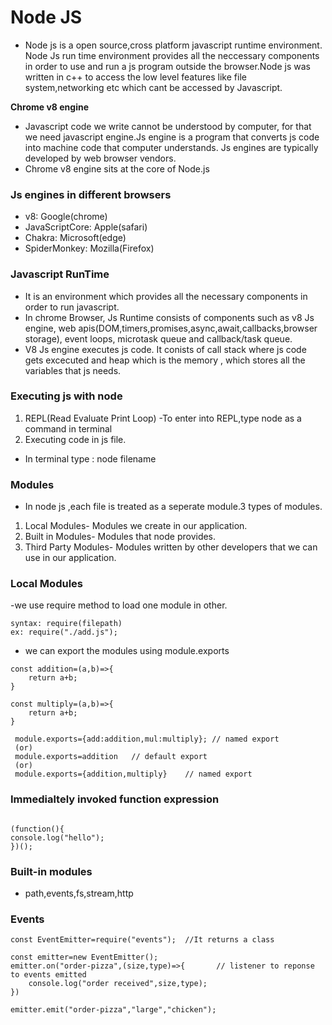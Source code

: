 # Node JS

- Node js is a open source,cross platform javascript runtime environment. Node Js run time environment provides all the neccessary components in order to use and run a 
 js program outside the browser.Node js was written in c++ to access the low level features like file system,networking etc which cant be accessed by Javascript. 
 
 
**Chrome v8 engine** 

- Javascript code we write cannot be understood by computer, for that we need javascript engine.Js engine is a program that converts js code into machine code that 
computer understands. Js engines are typically developed by web browser vendors.
- Chrome v8 engine sits at the core of Node.js


### Js engines in different browsers

- v8: Google(chrome)
- JavaScriptCore: Apple(safari) 
- Chakra: Microsoft(edge)
- SpiderMonkey: Mozilla(Firefox)

### Javascript RunTime

- It is an environment which provides all the necessary components in order to run javascript.
- In chrome Browser, Js Runtime consists of  components such as v8 Js engine, web apis(DOM,timers,promises,async,await,callbacks,browser storage), event loops,
microtask queue and callback/task queue.
- V8 Js engine executes js code. It conists of call stack where js code gets excecuted and heap which is the memory , which stores all the variables that 
js needs.

### Executing js with node
1. REPL(Read Evaluate Print Loop)
-To enter into REPL,type node as a command in terminal
2. Executing code in js file.
- In terminal type : node filename

### Modules
- In node js ,each file is treated as a seperate module.3 types of modules.
1. Local Modules- Modules we create in our application.
2. Built in Modules- Modules that node provides.
3. Third Party Modules- Modules written by other developers that we can use in our application.

### Local Modules
-we use require method to load one module in other.

```
syntax: require(filepath)
ex: require("./add.js");
```

- we can export the modules using module.exports

```
const addition=(a,b)=>{
    return a+b;
}

const multiply=(a,b)=>{
    return a+b;
}

 module.exports={add:addition,mul:multiply}; // named export
 (or)
 module.exports=addition   // default export 
 (or)
 module.exports={addition,multiply}    // named export

```

### Immedialtely invoked function expression

```

(function(){
console.log("hello");
})();

```

### Built-in modules
- path,events,fs,stream,http


### Events

```
const EventEmitter=require("events");  //It returns a class

const emitter=new EventEmitter();
emitter.on("order-pizza",(size,type)=>{       // listener to reponse to events emitted
    console.log("order received",size,type);
})

emitter.emit("order-pizza","large","chicken");
```

